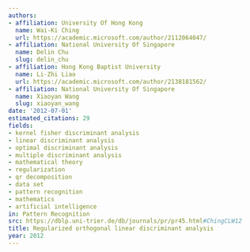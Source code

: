 ```yaml
---
authors:
- affiliation: University Of Hong Kong
  name: Wai-Ki Ching
  url: https://academic.microsoft.com/author/2112064047/
- affiliation: National University Of Singapore
  name: Delin Chu
  slug: delin_chu
- affiliation: Hong Kong Baptist University
  name: Li-Zhi Liao
  url: https://academic.microsoft.com/author/2138181562/
- affiliation: National University Of Singapore
  name: Xiaoyan Wang
  slug: xiaoyan_wang
date: '2012-07-01'
estimated_citations: 29
fields:
- kernel fisher discriminant analysis
- linear discriminant analysis
- optimal discriminant analysis
- multiple discriminant analysis
- mathematical theory
- regularization
- qr decomposition
- data set
- pattern recognition
- mathematics
- artificial intelligence
in: Pattern Recognition
src: https://dblp.uni-trier.de/db/journals/pr/pr45.html#ChingCLW12
title: Regularized orthogonal linear discriminant analysis
year: 2012
---
```

